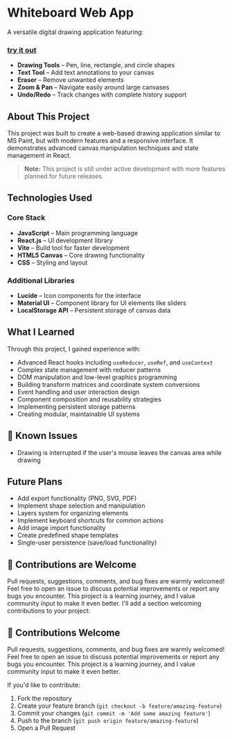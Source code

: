 # Whiteboard Web App

A versatile digital drawing application featuring:

### [try it out](https://webcanvas.vercel.app/)

-  **Drawing Tools** – Pen, line, rectangle, and circle shapes
-  **Text Tool** – Add text annotations to your canvas
-  **Eraser** – Remove unwanted elements
-  **Zoom & Pan** – Navigate easily around large canvases
-  **Undo/Redo** – Track changes with complete history support

## About This Project
This project was built to create a web-based drawing application similar to MS Paint, but with modern features and a responsive interface. It demonstrates advanced canvas manipulation techniques and state management in React.

> **Note:** This project is still under active development with more features planned for future releases.

## Technologies Used
### Core Stack
- **JavaScript** – Main programming language
- **React.js** – UI development library
- **Vite** – Build tool for faster development
- **HTML5 Canvas** – Core drawing functionality
- **CSS** – Styling and layout

### Additional Libraries
- **Lucide** – Icon components for the interface
- **Material UI** – Component library for UI elements like sliders
- **LocalStorage API** – Persistent storage of canvas data

## What I Learned
Through this project, I gained experience with:
- Advanced React hooks including `useReducer`, `useRef`, and `useContext`
- Complex state management with reducer patterns
- DOM manipulation and low-level graphics programming
- Building transform matrices and coordinate system conversions
- Event handling and user interaction design
- Component composition and reusability strategies
- Implementing persistent storage patterns
- Creating modular, maintainable UI systems

## 🐞 Known Issues
- Drawing is interrupted if the user's mouse leaves the canvas area while drawing

## Future Plans
- Add export functionality (PNG, SVG, PDF)
- Implement shape selection and manipulation
- Layers system for organizing elements
- Implement keyboard shortcuts for common actions
- Add image import functionality
- Create predefined shape templates
- Single-user persistence (save/load functionality)

## 👥 Contributions are Welcome
Pull requests, suggestions, comments, and bug fixes are warmly welcomed! Feel free to open an issue to discuss potential improvements or report any bugs you encounter. This project is a learning journey, and I value community input to make it even better.
I'll add a section welcoming contributions to your project:

## 👥 Contributions Welcome
Pull requests, suggestions, comments, and bug fixes are warmly welcomed! Feel free to open an issue to discuss potential improvements or report any bugs you encounter. This project is a learning journey, and I value community input to make it even better.

If you'd like to contribute:
1. Fork the repository
2. Create your feature branch (`git checkout -b feature/amazing-feature`)
3. Commit your changes (`git commit -m 'Add some amazing feature'`)
4. Push to the branch (`git push origin feature/amazing-feature`)
5. Open a Pull Request